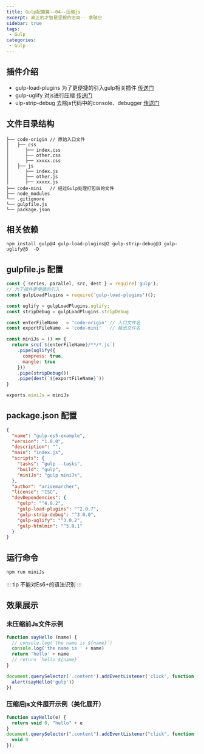 ```yaml
---
title: Gulp配置篇--04--压缩js
excerpt: 真正的才智是坚毅的志向-- 拿破仑
sidebar: true
tags:
 - Gulp
categories:
 - Gulp
---
```


## 插件介绍

+ gulp-load-plugins 为了更便捷的引入gulp相关插件 [传送门](https://github.com/jackfranklin/gulp-load-plugins)
+ gulp-uglify 对js进行压缩 [传送门](https://github.com/terinjokes/gulp-uglify)
+ ulp-strip-debug 去除js代码中的console、debugger [传送门](https://github.com/sindresorhus/gulp-strip-debug)

## 文件目录结构

```
├── code-origin // 原始入口文件
│   ├── css
│      ├── index.css 
│      ├── other.css 
│      ├── xxxxx.css
│   ├── js
│      ├── index.js 
│      ├── other.js 
│      ├── xxxxx.js
├── code-mini   // 经过Gulp处理打包后的文件
├── node_modules
└── .gitignore
└── gulpfile.js 
└── package.json
```

## 相关依赖

```
npm install gulp@4 gulp-load-plugins@2 gulp-strip-debug@3 gulp-uglify@3  -D
```

## gulpfile.js 配置

```js
const { series, parallel, src, dest } = require('gulp');
// 为了插件更便捷的引入
const gulpLoadPlugins = require('gulp-load-plugins')();

const uglify = gulpLoadPlugins.uglify;
const stripDebug = gulpLoadPlugins.stripDebug

const enterFileName   = 'code-origin' // 入口文件名
const exportFileName  = 'code-mini'   // 输出文件名

const miniJs = () => {
  return src(`${enterFileName}/**/*.js`)
    .pipe(uglify({
      compress: true,
      mangle: true
    }))
    .pipe(stripDebug())
    .pipe(dest(`${exportFileName}`))
}

exports.miniJs = miniJs
```

## package.json 配置


```json
{
  "name": "gulp-es5-example",
  "version": "1.0.0",
  "description": "",
  "main": "index.js",
  "scripts": {
    "tasks": "gulp --tasks",
    "build": "gulp",
    "miniJs": "gulp miniJs",
  },
  "author": "arisemarcher",
  "license": "ISC",
  "devDependencies": {
    "gulp": "^4.0.2",
    "gulp-load-plugins": "^2.0.7",
    "gulp-strip-debug": "^3.0.0",
    "gulp-uglify": "^3.0.2",
    "gulp-htmlmin": "^5.0.1"
  }
}

```


## 运行命令

```bash
npm run miniJs
```

::: tip
不能对Es6+的语法识别
:::

## 效果展示
### 未压缩前Js文件示例

```js
function sayHello (name) {
  // console.log(`the name is ${name}`)
  console.log('the name is ' + name)
  return 'hello' + name
  // return `hello ${name}`
}

document.querySelector('.content').addEventListener('click', function () {
  alert(sayHello('gulp'))
})

```

### 压缩后js文件展开示例（美化展开）

```js
function sayHello(e) {
  return void 0, "hello" + e
}
document.querySelector(".content").addEventListener("click", function () {
  void 0
});
```